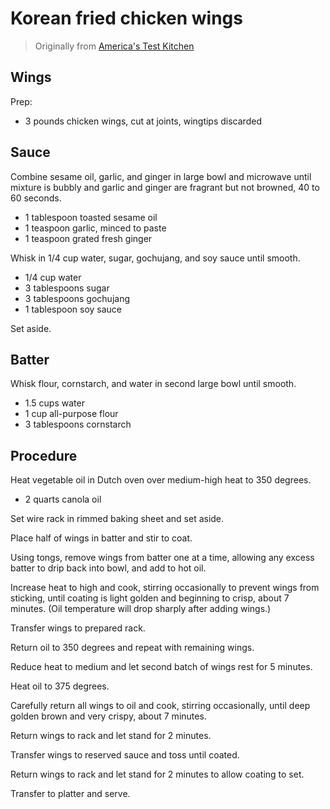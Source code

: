 # Korean fried chicken wings

> Originally from [America's Test Kitchen](https://www.americastestkitchen.com/recipes/8885-korean-fried-chicken-wings)

## Wings

Prep:

- 3 pounds chicken wings, cut at joints, wingtips discarded

## Sauce

Combine sesame oil, garlic, and ginger in large bowl and microwave until mixture is bubbly and garlic and ginger are fragrant but not browned, 40 to 60 seconds.

- 1 tablespoon toasted sesame oil
- 1 teaspoon garlic, minced to paste
- 1 teaspoon grated fresh ginger

Whisk in 1/4 cup water, sugar, gochujang, and soy sauce until smooth.

- 1/4 cup water
- 3 tablespoons sugar
- 3 tablespoons gochujang
- 1 tablespoon soy sauce

Set aside.

## Batter

Whisk flour, cornstarch, and water in second large bowl until smooth.

- 1.5 cups water
- 1 cup all-purpose flour
- 3 tablespoons cornstarch

## Procedure

Heat vegetable oil in Dutch oven over medium-high heat to 350 degrees.

- 2 quarts canola oil

Set wire rack in rimmed baking sheet and set aside.

Place half of wings in batter and stir to coat.

Using tongs, remove wings from batter one at a time, allowing any excess batter to drip back into bowl, and add to hot oil.

Increase heat to high and cook, stirring occasionally to prevent wings from sticking, until coating is light golden and beginning to crisp, about 7 minutes. (Oil temperature will drop sharply after adding wings.)

Transfer wings to prepared rack.

Return oil to 350 degrees and repeat with remaining wings.

Reduce heat to medium and let second batch of wings rest for 5 minutes.

Heat oil to 375 degrees.

Carefully return all wings to oil and cook, stirring occasionally, until deep golden brown and very crispy, about 7 minutes.

Return wings to rack and let stand for 2 minutes.

Transfer wings to reserved sauce and toss until coated.

Return wings to rack and let stand for 2 minutes to allow coating to set.

Transfer to platter and serve.
